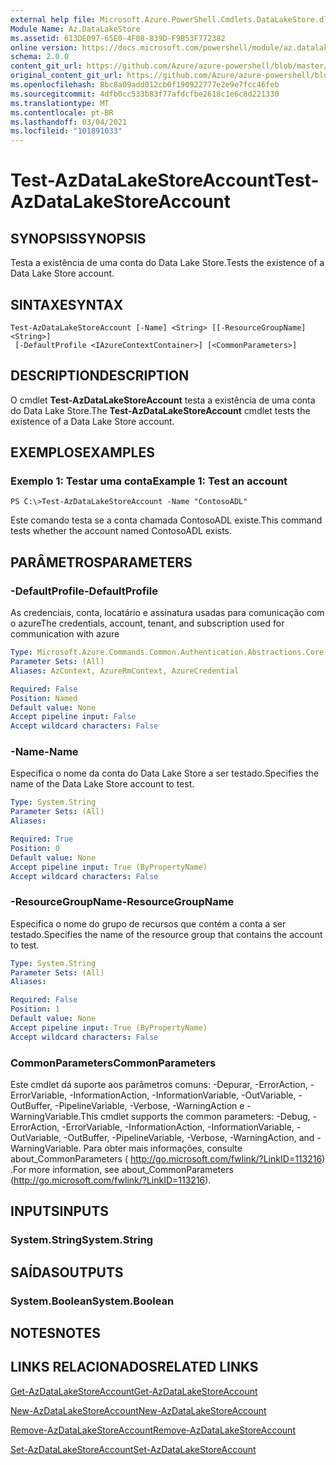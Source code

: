 ```yaml
---
external help file: Microsoft.Azure.PowerShell.Cmdlets.DataLakeStore.dll-Help.xml
Module Name: Az.DataLakeStore
ms.assetid: 613DE097-65E0-4F08-839D-F9B53F772382
online version: https://docs.microsoft.com/powershell/module/az.datalakestore/test-azdatalakestoreaccount
schema: 2.0.0
content_git_url: https://github.com/Azure/azure-powershell/blob/master/src/DataLakeStore/DataLakeStore/help/Test-AzDataLakeStoreAccount.md
original_content_git_url: https://github.com/Azure/azure-powershell/blob/master/src/DataLakeStore/DataLakeStore/help/Test-AzDataLakeStoreAccount.md
ms.openlocfilehash: 8bc8a09add012cb0f190922777e2e9e7fcc46feb
ms.sourcegitcommit: 4dfb0cc533b83f77afdcfbe2618c1e6c8d221330
ms.translationtype: MT
ms.contentlocale: pt-BR
ms.lasthandoff: 03/04/2021
ms.locfileid: "101891033"
---
```

# <span data-ttu-id="0f4f1-101">Test-AzDataLakeStoreAccount</span><span class="sxs-lookup"><span data-stu-id="0f4f1-101">Test-AzDataLakeStoreAccount</span></span>

## <span data-ttu-id="0f4f1-102">SYNOPSIS</span><span class="sxs-lookup"><span data-stu-id="0f4f1-102">SYNOPSIS</span></span>
<span data-ttu-id="0f4f1-103">Testa a existência de uma conta do Data Lake Store.</span><span class="sxs-lookup"><span data-stu-id="0f4f1-103">Tests the existence of a Data Lake Store account.</span></span>

## <span data-ttu-id="0f4f1-104">SINTAXE</span><span class="sxs-lookup"><span data-stu-id="0f4f1-104">SYNTAX</span></span>

```
Test-AzDataLakeStoreAccount [-Name] <String> [[-ResourceGroupName] <String>]
 [-DefaultProfile <IAzureContextContainer>] [<CommonParameters>]
```

## <span data-ttu-id="0f4f1-105">DESCRIPTION</span><span class="sxs-lookup"><span data-stu-id="0f4f1-105">DESCRIPTION</span></span>
<span data-ttu-id="0f4f1-106">O cmdlet **Test-AzDataLakeStoreAccount** testa a existência de uma conta do Data Lake Store.</span><span class="sxs-lookup"><span data-stu-id="0f4f1-106">The **Test-AzDataLakeStoreAccount** cmdlet tests the existence of a Data Lake Store account.</span></span>

## <span data-ttu-id="0f4f1-107">EXEMPLOS</span><span class="sxs-lookup"><span data-stu-id="0f4f1-107">EXAMPLES</span></span>

### <span data-ttu-id="0f4f1-108">Exemplo 1: Testar uma conta</span><span class="sxs-lookup"><span data-stu-id="0f4f1-108">Example 1: Test an account</span></span>
```
PS C:\>Test-AzDataLakeStoreAccount -Name "ContosoADL"
```

<span data-ttu-id="0f4f1-109">Este comando testa se a conta chamada ContosoADL existe.</span><span class="sxs-lookup"><span data-stu-id="0f4f1-109">This command tests whether the account named ContosoADL exists.</span></span>

## <span data-ttu-id="0f4f1-110">PARÂMETROS</span><span class="sxs-lookup"><span data-stu-id="0f4f1-110">PARAMETERS</span></span>

### <span data-ttu-id="0f4f1-111">-DefaultProfile</span><span class="sxs-lookup"><span data-stu-id="0f4f1-111">-DefaultProfile</span></span>
<span data-ttu-id="0f4f1-112">As credenciais, conta, locatário e assinatura usadas para comunicação com o azure</span><span class="sxs-lookup"><span data-stu-id="0f4f1-112">The credentials, account, tenant, and subscription used for communication with azure</span></span>

```yaml
Type: Microsoft.Azure.Commands.Common.Authentication.Abstractions.Core.IAzureContextContainer
Parameter Sets: (All)
Aliases: AzContext, AzureRmContext, AzureCredential

Required: False
Position: Named
Default value: None
Accept pipeline input: False
Accept wildcard characters: False
```

### <span data-ttu-id="0f4f1-113">-Name</span><span class="sxs-lookup"><span data-stu-id="0f4f1-113">-Name</span></span>
<span data-ttu-id="0f4f1-114">Especifica o nome da conta do Data Lake Store a ser testado.</span><span class="sxs-lookup"><span data-stu-id="0f4f1-114">Specifies the name of the Data Lake Store account to test.</span></span>

```yaml
Type: System.String
Parameter Sets: (All)
Aliases:

Required: True
Position: 0
Default value: None
Accept pipeline input: True (ByPropertyName)
Accept wildcard characters: False
```

### <span data-ttu-id="0f4f1-115">-ResourceGroupName</span><span class="sxs-lookup"><span data-stu-id="0f4f1-115">-ResourceGroupName</span></span>
<span data-ttu-id="0f4f1-116">Especifica o nome do grupo de recursos que contém a conta a ser testado.</span><span class="sxs-lookup"><span data-stu-id="0f4f1-116">Specifies the name of the resource group that contains the account to test.</span></span>

```yaml
Type: System.String
Parameter Sets: (All)
Aliases:

Required: False
Position: 1
Default value: None
Accept pipeline input: True (ByPropertyName)
Accept wildcard characters: False
```

### <span data-ttu-id="0f4f1-117">CommonParameters</span><span class="sxs-lookup"><span data-stu-id="0f4f1-117">CommonParameters</span></span>
<span data-ttu-id="0f4f1-118">Este cmdlet dá suporte aos parâmetros comuns: -Depurar, -ErrorAction, -ErrorVariable, -InformationAction, -InformationVariable, -OutVariable, -OutBuffer, -PipelineVariable, -Verbose, -WarningAction e -WarningVariable.</span><span class="sxs-lookup"><span data-stu-id="0f4f1-118">This cmdlet supports the common parameters: -Debug, -ErrorAction, -ErrorVariable, -InformationAction, -InformationVariable, -OutVariable, -OutBuffer, -PipelineVariable, -Verbose, -WarningAction, and -WarningVariable.</span></span> <span data-ttu-id="0f4f1-119">Para obter mais informações, consulte about_CommonParameters ( http://go.microsoft.com/fwlink/?LinkID=113216) .</span><span class="sxs-lookup"><span data-stu-id="0f4f1-119">For more information, see about_CommonParameters (http://go.microsoft.com/fwlink/?LinkID=113216).</span></span>

## <span data-ttu-id="0f4f1-120">INPUTS</span><span class="sxs-lookup"><span data-stu-id="0f4f1-120">INPUTS</span></span>

### <span data-ttu-id="0f4f1-121">System.String</span><span class="sxs-lookup"><span data-stu-id="0f4f1-121">System.String</span></span>

## <span data-ttu-id="0f4f1-122">SAÍDAS</span><span class="sxs-lookup"><span data-stu-id="0f4f1-122">OUTPUTS</span></span>

### <span data-ttu-id="0f4f1-123">System.Boolean</span><span class="sxs-lookup"><span data-stu-id="0f4f1-123">System.Boolean</span></span>

## <span data-ttu-id="0f4f1-124">NOTES</span><span class="sxs-lookup"><span data-stu-id="0f4f1-124">NOTES</span></span>

## <span data-ttu-id="0f4f1-125">LINKS RELACIONADOS</span><span class="sxs-lookup"><span data-stu-id="0f4f1-125">RELATED LINKS</span></span>

[<span data-ttu-id="0f4f1-126">Get-AzDataLakeStoreAccount</span><span class="sxs-lookup"><span data-stu-id="0f4f1-126">Get-AzDataLakeStoreAccount</span></span>](./Get-AzDataLakeStoreAccount.md)

[<span data-ttu-id="0f4f1-127">New-AzDataLakeStoreAccount</span><span class="sxs-lookup"><span data-stu-id="0f4f1-127">New-AzDataLakeStoreAccount</span></span>](./New-AzDataLakeStoreAccount.md)

[<span data-ttu-id="0f4f1-128">Remove-AzDataLakeStoreAccount</span><span class="sxs-lookup"><span data-stu-id="0f4f1-128">Remove-AzDataLakeStoreAccount</span></span>](./Remove-AzDataLakeStoreAccount.md)

[<span data-ttu-id="0f4f1-129">Set-AzDataLakeStoreAccount</span><span class="sxs-lookup"><span data-stu-id="0f4f1-129">Set-AzDataLakeStoreAccount</span></span>](./Set-AzDataLakeStoreAccount.md)


